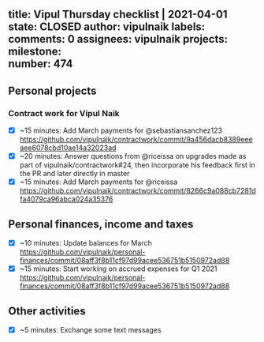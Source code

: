 title:	Vipul Thursday checklist | 2021-04-01
state:	CLOSED
author:	vipulnaik
labels:	
comments:	0
assignees:	vipulnaik
projects:	
milestone:	
number:	474
--
## Personal projects

### Contract work for Vipul Naik

- [x] ~15 minutes: Add March payments for @sebastiansanchez123 https://github.com/vipulnaik/contractwork/commit/9a456dacb8389eeeaee6078cbd10ae14a32023ad
- [x] ~20 minutes: Answer questions from @riceissa on upgrades made as part of vipulnaik/contractwork#24, then incorporate his feedback first in the PR and later directly in master
- [x] ~15 minutes: Add March payments for @riceissa https://github.com/vipulnaik/contractwork/commit/8266c9a088cb7281dfa4079ca96abca024a35376 

## Personal finances, income and taxes

- [x] ~10 minutes: Update balances for March https://github.com/vipulnaik/personal-finances/commit/08aff3f8b11cf97d99acee536751b5150972ad88
- [x] ~15 minutes: Start working on accrued expenses for Q1 2021 https://github.com/vipulnaik/personal-finances/commit/08aff3f8b11cf97d99acee536751b5150972ad88 

## Other activities

- [x] ~5 minutes: Exchange some text messages

